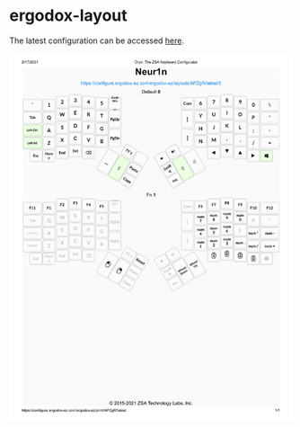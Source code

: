 # ergodox-layout

The latest configuration can be accessed [here](https://configure.ergodox-ez.com/ergodox-ez/layouts/APZgR/latest/0).

![](./screenshot.png)
